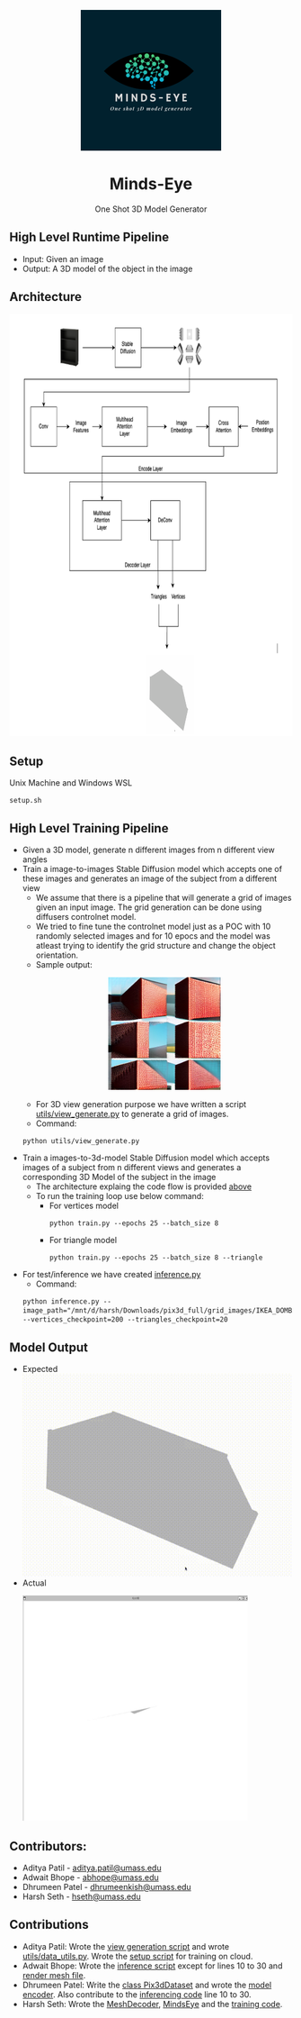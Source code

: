 <p align="center">
  <a href="https://github.com/harsh-seth/minds-eye/tree/main">
    <img src="./assets/MINDS-EYE.png" alt="Logo" width="250" height="250">
  </a>
</p>

# <center> Minds-Eye </center>
<center> One Shot 3D Model Generator </center>

## High Level Runtime Pipeline
- Input: Given an image
- Output: A 3D model of the object in the image

## Architecture
<p align="center">
    <a href="https://github.com/harsh-seth/minds-eye/tree/main">
        <img src="./assets/Architecture_diagram.png" alt="architecture" width="1000" height="750">
    </a>
</p>


## Setup
Unix Machine and Windows WSL
```
setup.sh
```

## High Level Training Pipeline
- Given a 3D model, generate n different images from n different view angles
- Train a image-to-images Stable Diffusion model which accepts one of these images and generates an image of the subject from a different view
    - We assume that there is a pipeline that will generate a grid of images given an input image. The grid generation can be done using diffusers controlnet model.
    - We tried to fine tune the controlnet model just as a POC with 10 randomly selected images and for 10 epocs and the model was atleast trying to identify the grid structure and change the object orientation.
    - Sample output:
        <p align="center">
            <a href="https://github.com/harsh-seth/minds-eye/tree/main">
        <img src="./assets/sample_diffusion_output.png" alt="controlnet_sample_output" width="200" height="200">
            </a>
        </p>
    - For 3D view generation purpose we have written a script [utils/view_generate.py](./utils/view_generator.py) to generate a grid of images.
    - Command: 
    ```
    python utils/view_generate.py
    ```
- Train a images-to-3d-model Stable Diffusion model which accepts images of a subject from n different views and generates a corresponding 3D Model of the subject in the image
    - The architecture explaing the code flow is provided [above](#architecture)
    - To run the training loop use below command:
      - For vertices model
        ```
        python train.py --epochs 25 --batch_size 8 
        ```
      - For triangle model
        ```
        python train.py --epochs 25 --batch_size 8 --triangle 
        ```
- For test/inference we have created [inference.py](inference.py)
    - Command:
    ```
    python inference.py --image_path="/mnt/d/harsh/Downloads/pix3d_full/grid_images/IKEA_DOMBAS_grid.png" --vertices_checkpoint=200 --triangles_checkpoint=20
    ```

## Model Output
- Expected <br/>
    ![expected_outtput](./assets/expected_output.gif)
- Actual <br/>
    <p>
        <a href="https://github.com/harsh-seth/minds-eye/tree/main">
            <img src="./assets/actual_output.jpeg" alt="actual_output" width="400" height="400">
        </a>
    </p>

## Contributors:
- Aditya Patil - <aditya.patil@umass.edu>
- Adwait Bhope - <abhope@umass.edu>
- Dhrumeen Patel - <dhrumeenkish@umass.edu>
- Harsh Seth - <hseth@umass.edu>

## Contributions
- Aditya Patil: Wrote the [view generation script](./utils/view_generator.py) and wrote [utils/data_utils.py](./utils/data_utils.py). Wrote the [setup script](setup.sh) for training on cloud.
- Adwait Bhope: Wrote the [inference script](inference.py) except for lines 10 to 30 and [render mesh file](./utils/render-mesh.py).
- Dhrumeen Patel: Write the [class Pix3dDataset](./data/Pix3dDataset.py) and wrote the [model encoder](./model/ImageGridEncoder.py). Also contribute to the [inferencing code](./inference.py) line 10 to 30.
- Harsh Seth: Wrote the [MeshDecoder](./model/MeshDecoder.py), [MindsEye](./model/MindsEye.py) and the [training code](./train.py).